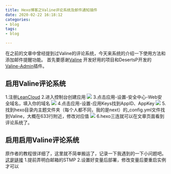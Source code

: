 ```yaml
---
title: Hexo博客之Valine评论系统及邮件通知插件
date: 2020-02-22 16:18:12
categories:
- blog
tags:
- blog

---
```

在之前的文章中曾经提到过Valine的评论系统，今天来系统的介绍一下使用方法和添加邮件提醒功能。
首先要感谢[Valine](https://valine.js.org/) 开发好用的项目和DesertsP开发的[Valine-Admin](https://github.com/DesertsP/Valine-Admin.git)插件。
## 启用Valine评论系统
1.注册[LeanCloud](https://www.leancloud.cn/)
2.进入控制台创建应用
![](https://raw.githubusercontent.com/sxzhi799/blog_tuchuang/main/img/2020/20200222164722.png)
3.点击应用-设置-安全中心-Web安全域名，填入你的域名
![](https://raw.githubusercontent.com/sxzhi799/blog_tuchuang/main/img/2020/20200222164900.png)
4.点击应用-设置-应用Keys找到AppID、AppKey
![](https://raw.githubusercontent.com/sxzhi799/blog_tuchuang/main/img/2020/20200222165006.png)
5.找到hexo目录内主题文件夹（每个人都不同，我的是next）的_config.yml文件找到Valine，大概在633行附近，修改对应值
![](https://raw.githubusercontent.com/sxzhi799/blog_tuchuang/main/img/2020/20200222165320.png)
6.hexo三连就可以在文章页面看到评论系统了。
## 启用启用Valine评论系统
原作者的教程很详细了，这里就不简单搬运了，记录一下我遇到的一下小问题吧。
[这是链接](https://github.com/DesertsP/Valine-Admin.git)
1.提前弄明白邮箱的STMP
2.设置好变量后部署，修改变量后要重启实例才可以